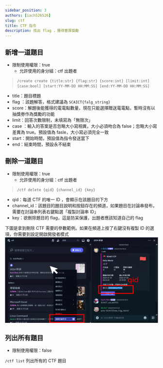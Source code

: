 ```yaml
---
sidebar_position: 3
authors: [iach526526]
slug: ctf
title: CTF 指令
description: 找出 flag ，獲得豐厚獎勵
---
```

## 新增一道題目

- 限制使用權限：true
  - 允許使用的身分組：ctf 出題者

> `/create create {title:str} {flag:str} {score:int} [limit:int] [case:bool] [start:YY-MM-DD HH:MM:SS] [end:YY-MM-DD HH:MM:SS]`

- title：題目標題
- flag ：該題解答，格式建議為 `SCAICT{falg_string}`
- score：解題後能獲得的電電點數量，現在只能選擇贈送電電點，暫時沒有以抽獎劵作為獎勵的功能
- limit：回答次數限制，未填寫為「無限次」
- case ：輸入的答案是否忽略大小寫相異，大小必須吻合為 false；忽略大小寫差異為 true。預設值為 fasle，大小寫必須完全一致
- start：開始時間，預設值為指令發送當下
- end：結束時間，預設永不結束

## 刪除一道題目

- 限制使用權限：true
  - 允許使用的身分組：ctf 出題者

>`/ctf delete {qid} {channel_id} {key}`

- qid：每道 CTF 的唯一 ID ，會顯示在該題目的下方
- channel_id：該題目的題目說明和按鈕存在的頻道，如果題目在討論串發布，需要在討論串列表右鍵點選「複製討論串 ID」
- key：欲刪除題目的 flag，這是防呆保護，出題者應該知道自己的 flag

下圖是拿到刪除 CTF 需要的參數範例。如果在頻道上按了右鍵沒有複製 ID 的選項，你需要到設定開啟開發者模式
![ctfID](../../../static/img/ctfID.png)


## 列出所有題目
- 限制使用權限：false

```/ctf list```
列出所有的 CTF 題目
<!--希望改成還可以做答的 -->
